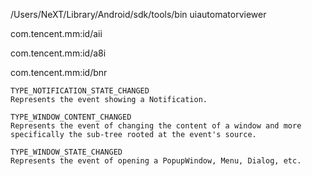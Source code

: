 /Users/NeXT/Library/Android/sdk/tools/bin
uiautomatorviewer


com.tencent.mm:id/aii

com.tencent.mm:id/a8i

com.tencent.mm:id/bnr

```
TYPE_NOTIFICATION_STATE_CHANGED
Represents the event showing a Notification.
```


```
TYPE_WINDOW_CONTENT_CHANGED
Represents the event of changing the content of a window and more specifically the sub-tree rooted at the event's source.
```

```
TYPE_WINDOW_STATE_CHANGED
Represents the event of opening a PopupWindow, Menu, Dialog, etc.
```